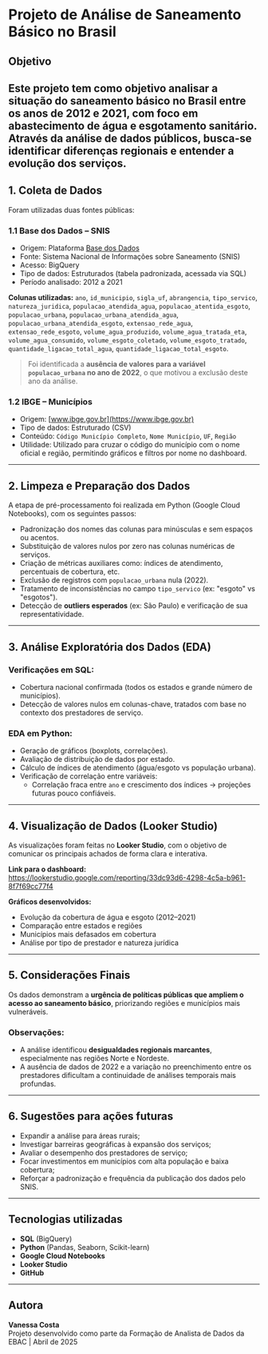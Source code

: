 # Projeto de Análise de Saneamento Básico no Brasil

## Objetivo

Este projeto tem como objetivo analisar a situação do saneamento básico no Brasil entre os anos de 2012 e 2021, com foco em abastecimento de água e esgotamento sanitário. Através da análise de dados públicos, busca-se identificar diferenças regionais e entender a evolução dos serviços.
---

## 1. Coleta de Dados

Foram utilizadas duas fontes públicas:

### 1.1 Base dos Dados – SNIS

- Origem: Plataforma [Base dos Dados](https://basedosdados.org/)
- Fonte: Sistema Nacional de Informações sobre Saneamento (SNIS)
- Acesso: BigQuery
- Tipo de dados: Estruturados (tabela padronizada, acessada via SQL)
- Período analisado: 2012 a 2021

**Colunas utilizadas:**
`ano`, `id_municipio`, `sigla_uf`, `abrangencia`, `tipo_servico`, `natureza_juridica`, `populacao_atendida_agua`, `populacao_atentida_esgoto`, `populacao_urbana`, `populacao_urbana_atendida_agua`, `populacao_urbana_atendida_esgoto`, `extensao_rede_agua`, `extensao_rede_esgoto`, `volume_agua_produzido`, `volume_agua_tratada_eta`, `volume_agua_consumido`, `volume_esgoto_coletado`, `volume_esgoto_tratado`, `quantidade_ligacao_total_agua`, `quantidade_ligacao_total_esgoto`.

> Foi identificada a **ausência de valores para a variável `populacao_urbana` no ano de 2022**, o que motivou a exclusão deste ano da análise.

### 1.2 IBGE – Municípios

- Origem: [www.ibge.gov.br](https://www.ibge.gov.br)
- Tipo de dados: Estruturado (CSV)
- Conteúdo: `Código Município Completo`, `Nome Município`, `UF`, `Região`
- Utilidade: Utilizado para cruzar o código do município com o nome oficial e região, permitindo gráficos e filtros por nome no dashboard.

---

## 2. Limpeza e Preparação dos Dados

A etapa de pré-processamento foi realizada em Python (Google Cloud Notebooks), com os seguintes passos:

- Padronização dos nomes das colunas para minúsculas e sem espaços ou acentos.
- Substituição de valores nulos por zero nas colunas numéricas de serviços.
- Criação de métricas auxiliares como: índices de atendimento, percentuais de cobertura, etc.
- Exclusão de registros com `populacao_urbana` nula (2022).
- Tratamento de inconsistências no campo `tipo_servico` (ex: "esgoto" vs "esgotos").
- Detecção de **outliers esperados** (ex: São Paulo) e verificação de sua representatividade.

---

## 3. Análise Exploratória dos Dados (EDA)

### Verificações em SQL:
- Cobertura nacional confirmada (todos os estados e grande número de municípios).
- Detecção de valores nulos em colunas-chave, tratados com base no contexto dos prestadores de serviço.

### EDA em Python:
- Geração de gráficos (boxplots, correlações).
- Avaliação de distribuição de dados por estado.
- Cálculo de índices de atendimento (água/esgoto vs população urbana).
- Verificação de correlação entre variáveis:
   - Correlação fraca entre `ano` e crescimento dos índices → projeções futuras pouco confiáveis.

---

## 4. Visualização de Dados (Looker Studio)

As visualizações foram feitas no **Looker Studio**, com o objetivo de comunicar os principais achados de forma clara e interativa.

**Link para o dashboard:** https://lookerstudio.google.com/reporting/33dc93d6-4298-4c5a-b961-8f7f69cc77f4

**Gráficos desenvolvidos:**
- Evolução da cobertura de água e esgoto (2012–2021)
- Comparação entre estados e regiões
- Municípios mais defasados em cobertura
- Análise por tipo de prestador e natureza jurídica

---

## 5. Considerações Finais

Os dados demonstram a **urgência de políticas públicas que ampliem o acesso ao saneamento básico**, priorizando regiões e municípios mais vulneráveis.

### Observações:
- A análise identificou **desigualdades regionais marcantes**, especialmente nas regiões Norte e Nordeste.
- A ausência de dados de 2022 e a variação no preenchimento entre os prestadores dificultam a continuidade de análises temporais mais profundas.

---

## 6. Sugestões para ações futuras

- Expandir a análise para áreas rurais;
- Investigar barreiras geográficas à expansão dos serviços;
- Avaliar o desempenho dos prestadores de serviço;
- Focar investimentos em municípios com alta população e baixa cobertura;
- Reforçar a padronização e frequência da publicação dos dados pelo SNIS.

---

## Tecnologias utilizadas

- **SQL** (BigQuery)
- **Python** (Pandas, Seaborn, Scikit-learn)
- **Google Cloud Notebooks**
- **Looker Studio**
- **GitHub**

---

## Autora

**Vanessa Costa**  
Projeto desenvolvido como parte da Formação de Analista de Dados da EBAC | Abril de 2025

